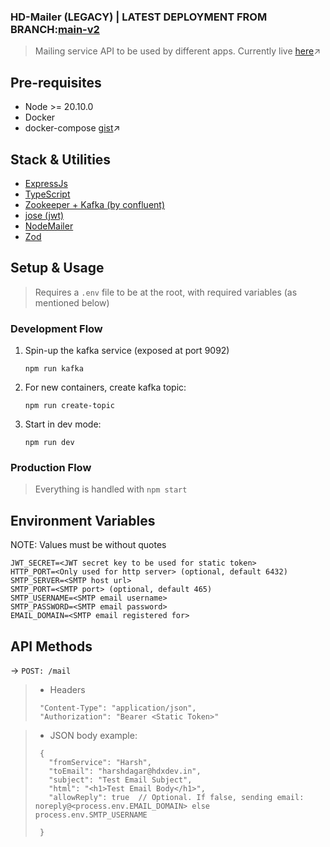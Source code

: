 ### HD-Mailer (LEGACY) | LATEST DEPLOYMENT FROM BRANCH:[main-v2](https://github.com/regex5440/hd-mailer/tree/main-v2)

> Mailing service API to be used by different apps.
> Currently live [here](https://mailer2.hdxdev.in)↗️

## Pre-requisites

- Node >= 20.10.0
- Docker
- docker-compose [gist](https://gist.github.com/npearce/6f3c7826c7499587f00957fee62f8ee9#docker-compose-install)↗️

## Stack & Utilities

- [ExpressJs](https://expressjs.com/)
- [TypeScript](https://www.typescriptlang.org/)
- [Zookeeper + Kafka (by confluent)](https://www.confluent.io/)
- [jose (jwt)](https://github.com/panva/jose)
- [NodeMailer](https://www.nodemailer.com/)
- [Zod](https://zod.dev/)

## Setup & Usage

> Requires a `.env` file to be at the root, with required variables (as mentioned below)

### Development Flow

1. Spin-up the kafka service (exposed at port 9092)
   ```
   npm run kafka
   ```
2. For new containers, create kafka topic:
   ```
   npm run create-topic
   ```
3. Start in dev mode:
   ```
   npm run dev
   ```

### Production Flow

> Everything is handled with `npm start`

## Environment Variables

NOTE: Values must be without quotes

```
JWT_SECRET=<JWT secret key to be used for static token>
HTTP_PORT=<Only used for http server> (optional, default 6432)
SMTP_SERVER=<SMTP host url>
SMTP_PORT=<SMTP port> (optional, default 465)
SMTP_USERNAME=<SMTP email username>
SMTP_PASSWORD=<SMTP email password>
EMAIL_DOMAIN=<SMTP email registered for>
```

## API Methods

-> `POST: /mail`

> - Headers
>
> ```
>  "Content-Type": "application/json",
>  "Authorization": "Bearer <Static Token>"
> ```

> - JSON body example:
>
> ```
>  {
>    "fromService": "Harsh",
>    "toEmail": "harshdagar@hdxdev.in",
>    "subject": "Test Email Subject",
>    "html": "<h1>Test Email Body</h1>",
>    "allowReply": true  // Optional. If false, sending email: noreply@<process.env.EMAIL_DOMAIN> else process.env.SMTP_USERNAME
>
>  }
> ```
